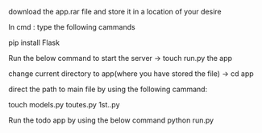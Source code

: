 download the app.rar file and store it in a location of your desire

In cmd : type the following cammands

pip install Flask

Run the below command to start the server
-> touch run.py the app

change current directory to app(where you have stored the file)
-> cd app

direct the path to main file by using the following cammand:

touch models.py toutes.py 1st..py

Run the todo app by using the below command
python run.py


